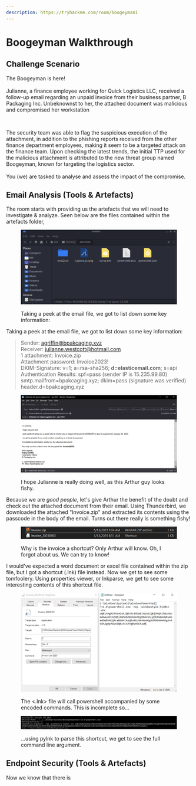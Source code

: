 ```yaml
---
description: https://tryhackme.com/room/boogeyman1
---
```


# Boogeyman Walkthrough

## Challenge Scenario

The Boogeyman is here! \
\
Julianne, a finance employee working for Quick Logistics LLC, received a follow-up email regarding an unpaid invoice from their business partner, B Packaging Inc. Unbeknownst to her, the attached document was malicious and compromised her workstation

<figure><img src="https://tryhackme-images.s3.amazonaws.com/user-uploads/5dbea226085ab6182a2ee0f7/room-content/28bbc4ff07b8ad16da155894ca3d2d73.png" alt=""><figcaption></figcaption></figure>

The security team was able to flag the suspicious execution of the attachment, in addition to the phishing reports received from the other finance department employees, making it seem to be a targeted attack on the finance team. Upon checking the latest trends, the initial TTP used for the malicious attachment is attributed to the new threat group named Boogeyman, known for targeting the logistics sector.\
\
You (we) are tasked to analyse and assess the impact of the compromise.

## Email Analysis (Tools & Artefacts)

The room starts with providing us the artefacts that we will need to investigate & analyze. Seen below are the files contained within the artefacts folder,

<figure><img src=".gitbook/assets/image (1).png" alt=""><figcaption><p>Taking a peek at the email file, we got to list down some key information:</p></figcaption></figure>

Taking a peek at the email file, we got to list down some key information:

> Sender: agriffin@bpakcaging.xyz\
> Receiver: julianne.westcott@hotmail.com\
> 1 attachment: Invoice.zip\
> Attachment password: Invoice2023!\
> DKIM-Signature: v=1; a=rsa-sha256; **d=elasticemail.com**; s=api\
> Authentication Results: spf=pass (sender IP is 15.235.99.80) smtp.mailfrom=bpakcaging.xyz;     dkim=pass (signature was verified) header.d=bpakcaging.xyz

<figure><img src=".gitbook/assets/image (4).png" alt=""><figcaption><p>I hope Julianne is really doing well, as this Arthur guy looks fishy.</p></figcaption></figure>

Because we are _good people_, let's give Arthur the benefit of the doubt and check out the attached document from their email. Using Thunderbird, we downloaded the attached "Invoice.zip" and extracted its contents using the passcode in the body of the email. Turns out there really is something fishy!

<figure><img src=".gitbook/assets/image (2).png" alt=""><figcaption><p>Why is the invoice a shortcut? Only Arthur will know. Oh, I forgot about us. We can try to know!</p></figcaption></figure>

I would've expected a word document or excel file contained within the zip file, but I got a shortcut (.lnk) file instead. Now we get to see some tomfoolery. Using properties viewer, or lnkparse, we get to see some interesting contents of this shortcut file.

<figure><img src=".gitbook/assets/image.png" alt=""><figcaption><p>The &#x3C;.lnk> file will call powershell accompanied by some encoded commands. This is incomplete so... </p></figcaption></figure>

<figure><img src=".gitbook/assets/image (26).png" alt=""><figcaption><p>...using pylnk to parse this shortcut, we get to see the full command line argument.</p></figcaption></figure>

## Endpoint Security (Tools & Artefacts)

Now we know that there is&#x20;





























